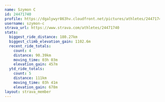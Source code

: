 ```yaml
---
name: Szymon C
id: 24471740
profile: https://dgalywyr863hv.cloudfront.net/pictures/athletes/24471740/7213253/3/large.jpg
username: szymon-c
strava_url: https://www.strava.com/athletes/24471740
stats:
  biggest_ride_distance: 180.27km
  biggest_climb_elevation_gain: 1102.6m
  recent_ride_totals:
    count: 4
    distance: 90.39km
    moving_time: 03h 03m
    elevation_gain: 457m
  ytd_ride_totals:
    count: 5
    distance: 111km
    moving_time: 03h 41m
    elevation_gain: 678m
layout: strava_member
--- 
```

